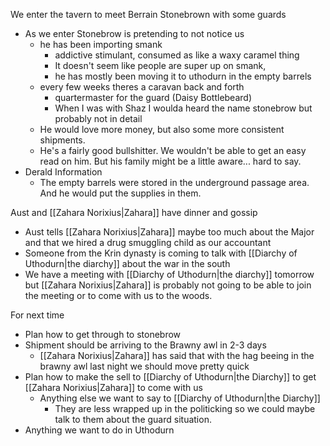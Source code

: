 
We enter the tavern to meet Berrain Stonebrown with some guards
- As we enter Stonebrow is pretending to not notice us
	- he has been importing smank
		- addictive stimulant, consumed as like a waxy caramel thing
		- It doesn't seem like people are super up on smank, 
		- he has mostly been moving it to uthodurn in the empty barrels 
	- every few weeks theres a caravan back and forth
		- quartermaster for the guard (Daisy Bottlebeard)
		- When I was with Shaz I woulda heard the name stonebrow but probably not in detail
	- He would love more money, but also some more consistent shipments.
	- He's a fairly good bullshitter. We wouldn't be able to get an easy read on him.  But his family might be a little aware... hard to say.
- Derald Information
	- The empty barrels were stored in the underground passage area. And he would put the supplies in them.

Aust and [[Zahara Norixius|Zahara]] have dinner and gossip
- Aust tells [[Zahara Norixius|Zahara]] maybe too much about the Major and that we hired a drug smuggling child as our accountant
- Someone from the Krin dynasty is coming to talk with [[Diarchy of Uthodurn|the diarchy]] about the war in the south
- We have a meeting with [[Diarchy of Uthodurn|the diarchy]] tomorrow but [[Zahara Norixius|Zahara]] is probably not going to be able to join the meeting or to come with us to the woods.

For next time
- Plan how to get through to stonebrow
- Shipment should be arriving to the Brawny awl in 2-3 days 
	- [[Zahara Norixius|Zahara]] has said that with the hag beeing in the brawny awl last night we should move pretty quick
- Plan how to make the sell to [[Diarchy of Uthodurn|the Diarchy]] to get [[Zahara Norixius|Zahara]] to come with us
	- Anything else we want to say to [[Diarchy of Uthodurn|the Diarchy]]
		- They are less wrapped up in the politicking so we could maybe talk to them about the guard situation.
- Anything we want to do in Uthodurn

